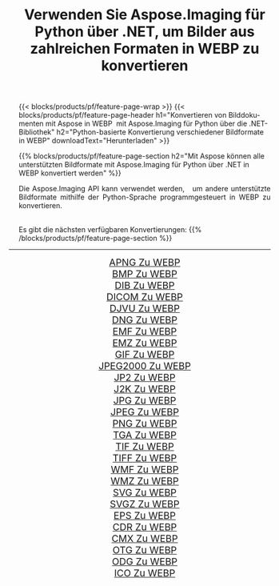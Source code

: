 ﻿---
title: Verwenden Sie Aspose.Imaging für Python über .NET, um Bilder aus zahlreichen Formaten in WEBP zu konvertieren 
weight: 3920
url: /de/python-net/conversion/to/webp/ 
lang: de
langdirlevel: 2
locales: zh-hans,ja,it,ru,de,es,fr,nl,id,lt,pl,pt,vi,tr,ko,zh-hant,ar,hi,th,sv,cs,uk,he
description: Sie können Aspose.Imaging für Python über die .NET-Bibliothek verwenden, um eine Vielzahl von Formaten in WEBP zu konvertieren.
---

{{< blocks/products/pf/feature-page-wrap >}}
{{< blocks/products/pf/feature-page-header h1="Konvertieren von Bilddokumenten mit Aspose in WEBP  mit Aspose.Imaging für Python über die .NET-Bibliothek" h2="Python-basierte Konvertierung verschiedener Bildformate in WEBP" downloadText="Herunterladen" >}}


{{% blocks/products/pf/feature-page-section  h2="Mit Aspose können alle unterstützten Bildformate mit Aspose.Imaging für Python über .NET in WEBP konvertiert werden" %}}
<p align=justify>Die Aspose.Imaging API kann verwendet werden,   um andere unterstützte Bildformate mithilfe der Python-Sprache programmgesteuert in WEBP zu konvertieren.</p>
<br/>
Es gibt die nächsten verfügbaren Konvertierungen:
{{% /blocks/products/pf/feature-page-section %}}
<div class="container-fluid productfamilypage bg-gray">
    <div class="convertypes bg-gray agp-content section">
        <div class="container">
		<hr style="margin-left:-20px;"/>
		<div class="row other-converters" style="gap: 10px;font-size: 19px;text-align:center;">
		    <div class='col-md-2 other-converter remove-lp remove-rp'><a href="/imaging/de/python-net/conversion/apng-to-webp/" style="padding:15px;">APNG Zu WEBP</a></div>
<div class='col-md-2 other-converter remove-lp remove-rp'><a href="/imaging/de/python-net/conversion/bmp-to-webp/" style="padding:15px;">BMP Zu WEBP</a></div>
<div class='col-md-2 other-converter remove-lp remove-rp'><a href="/imaging/de/python-net/conversion/dib-to-webp/" style="padding:15px;">DIB Zu WEBP</a></div>
<div class='col-md-2 other-converter remove-lp remove-rp'><a href="/imaging/de/python-net/conversion/dicom-to-webp/" style="padding:15px;">DICOM Zu WEBP</a></div>
<div class='col-md-2 other-converter remove-lp remove-rp'><a href="/imaging/de/python-net/conversion/djvu-to-webp/" style="padding:15px;">DJVU Zu WEBP</a></div>
<div class='col-md-2 other-converter remove-lp remove-rp'><a href="/imaging/de/python-net/conversion/dng-to-webp/" style="padding:15px;">DNG Zu WEBP</a></div>
<div class='col-md-2 other-converter remove-lp remove-rp'><a href="/imaging/de/python-net/conversion/emf-to-webp/" style="padding:15px;">EMF Zu WEBP</a></div>
<div class='col-md-2 other-converter remove-lp remove-rp'><a href="/imaging/de/python-net/conversion/emz-to-webp/" style="padding:15px;">EMZ Zu WEBP</a></div>
<div class='col-md-2 other-converter remove-lp remove-rp'><a href="/imaging/de/python-net/conversion/gif-to-webp/" style="padding:15px;">GIF Zu WEBP</a></div>
<div class='col-md-2 other-converter remove-lp remove-rp'><a href="/imaging/de/python-net/conversion/jpeg2000-to-webp/" style="padding:15px;">JPEG2000 Zu WEBP</a></div>
<div class='col-md-2 other-converter remove-lp remove-rp'><a href="/imaging/de/python-net/conversion/jp2-to-webp/" style="padding:15px;">JP2 Zu WEBP</a></div>
<div class='col-md-2 other-converter remove-lp remove-rp'><a href="/imaging/de/python-net/conversion/j2k-to-webp/" style="padding:15px;">J2K Zu WEBP</a></div>
<div class='col-md-2 other-converter remove-lp remove-rp'><a href="/imaging/de/python-net/conversion/jpg-to-webp/" style="padding:15px;">JPG Zu WEBP</a></div>
<div class='col-md-2 other-converter remove-lp remove-rp'><a href="/imaging/de/python-net/conversion/jpeg-to-webp/" style="padding:15px;">JPEG Zu WEBP</a></div>
<div class='col-md-2 other-converter remove-lp remove-rp'><a href="/imaging/de/python-net/conversion/png-to-webp/" style="padding:15px;">PNG Zu WEBP</a></div>
<div class='col-md-2 other-converter remove-lp remove-rp'><a href="/imaging/de/python-net/conversion/tga-to-webp/" style="padding:15px;">TGA Zu WEBP</a></div>
<div class='col-md-2 other-converter remove-lp remove-rp'><a href="/imaging/de/python-net/conversion/tif-to-webp/" style="padding:15px;">TIF Zu WEBP</a></div>
<div class='col-md-2 other-converter remove-lp remove-rp'><a href="/imaging/de/python-net/conversion/tiff-to-webp/" style="padding:15px;">TIFF Zu WEBP</a></div>
<div class='col-md-2 other-converter remove-lp remove-rp'><a href="/imaging/de/python-net/conversion/wmf-to-webp/" style="padding:15px;">WMF Zu WEBP</a></div>
<div class='col-md-2 other-converter remove-lp remove-rp'><a href="/imaging/de/python-net/conversion/wmz-to-webp/" style="padding:15px;">WMZ Zu WEBP</a></div>
<div class='col-md-2 other-converter remove-lp remove-rp'><a href="/imaging/de/python-net/conversion/svg-to-webp/" style="padding:15px;">SVG Zu WEBP</a></div>
<div class='col-md-2 other-converter remove-lp remove-rp'><a href="/imaging/de/python-net/conversion/svgz-to-webp/" style="padding:15px;">SVGZ Zu WEBP</a></div>
<div class='col-md-2 other-converter remove-lp remove-rp'><a href="/imaging/de/python-net/conversion/eps-to-webp/" style="padding:15px;">EPS Zu WEBP</a></div>
<div class='col-md-2 other-converter remove-lp remove-rp'><a href="/imaging/de/python-net/conversion/cdr-to-webp/" style="padding:15px;">CDR Zu WEBP</a></div>
<div class='col-md-2 other-converter remove-lp remove-rp'><a href="/imaging/de/python-net/conversion/cmx-to-webp/" style="padding:15px;">CMX Zu WEBP</a></div>
<div class='col-md-2 other-converter remove-lp remove-rp'><a href="/imaging/de/python-net/conversion/otg-to-webp/" style="padding:15px;">OTG Zu WEBP</a></div>
<div class='col-md-2 other-converter remove-lp remove-rp'><a href="/imaging/de/python-net/conversion/odg-to-webp/" style="padding:15px;">ODG Zu WEBP</a></div>
<div class='col-md-2 other-converter remove-lp remove-rp'><a href="/imaging/de/python-net/conversion/ico-to-webp/" style="padding:15px;">ICO Zu WEBP</a></div>
                </div>
        </div>
    </div>
</div>
<br/>

